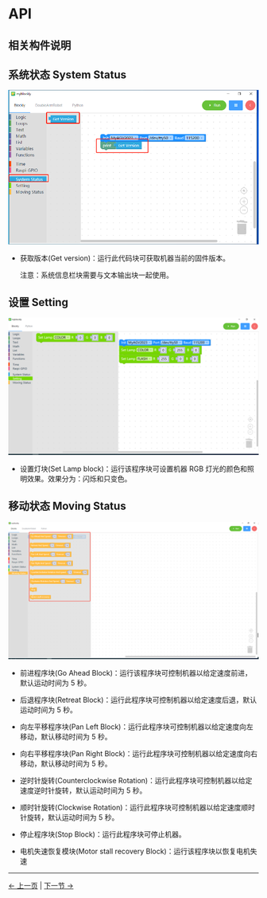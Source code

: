 # API

## 相关构件说明

## 系统状态 System Status

![](../../../../resources/5-BasicApplication/5.2/5.2.1/jetsonnano/3.1.png)

- 获取版本(Get version)：运行此代码块可获取机器当前的固件版本。

  注意：系统信息栏块需要与文本输出块一起使用。

## 设置 Setting

![](../../../../resources/5-BasicApplication/5.2/5.2.1/jetsonnano/3.2.png)

- 设置灯块(Set Lamp block)：运行该程序块可设置机器 RGB 灯光的颜色和照明效果。效果分为：闪烁和只变色。

## 移动状态 Moving Status

![](../../../../resources/5-BasicApplication/5.2/5.2.1/3.4.png)

- 前进程序块(Go Ahead Block)：运行该程序块可控制机器以给定速度前进，默认运动时间为 5 秒。

- 后退程序块(Retreat Block)：运行此程序块可控制机器以给定速度后退，默认运动时间为 5 秒。

- 向左平移程序块(Pan Left Block)：运行此程序块可控制机器以给定速度向左移动，默认移动时间为 5 秒。

- 向右平移程序块(Pan Right Block)：运行此程序块可控制机器以给定速度向右移动，默认移动时间为 5 秒。

- 逆时针旋转(Counterclockwise Rotation)：运行此程序块可控制机器以给定速度逆时针旋转，默认运动时间为 5 秒。

- 顺时针旋转(Clockwise Rotation)：运行此程序块可控制机器以给定速度顺时针旋转，默认运动时间为 5 秒。

- 停止程序块(Stop Block)：运行此程序块可停止机器。

- 电机失速恢复模块(Motor stall recovery Block)：运行该程序块以恢复电机失速

---

[← 上一页](./4-Q&A.md) | [下一节 →](../../5.2.2-mystudio/jetsonnano/README.md)
